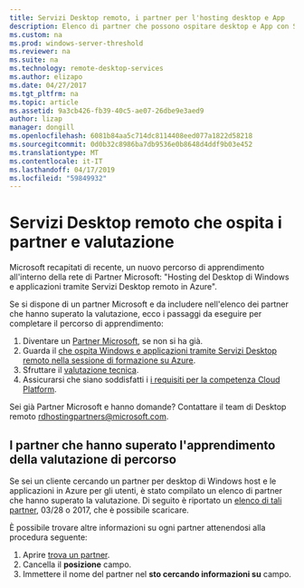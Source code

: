 ```yaml
---
title: Servizi Desktop remoto, i partner per l'hosting desktop e App
description: Elenco di partner che possono ospitare desktop e App con Servizi Desktop remoto.
ms.custom: na
ms.prod: windows-server-threshold
ms.reviewer: na
ms.suite: na
ms.technology: remote-desktop-services
ms.author: elizapo
ms.date: 04/27/2017
ms.tgt_pltfrm: na
ms.topic: article
ms.assetid: 9a3cb426-fb39-40c5-ae07-26dbe9e3aed9
author: lizap
manager: dongill
ms.openlocfilehash: 6081b84aa5c714dc8114408eed077a1822d58218
ms.sourcegitcommit: 0d0b32c8986ba7db9536e0b8648d4ddf9b03e452
ms.translationtype: MT
ms.contentlocale: it-IT
ms.lasthandoff: 04/17/2019
ms.locfileid: "59849932"
---
```

# <a name="remote-desktop-services-hosting-partners-and-assessment"></a>Servizi Desktop remoto che ospita i partner e valutazione

Microsoft recapitati di recente, un nuovo percorso di apprendimento all'interno della rete di Partner Microsoft: "Hosting del Desktop di Windows e applicazioni tramite Servizi Desktop remoto in Azure".

Se si dispone di un partner Microsoft e da includere nell'elenco dei partner che hanno superato la valutazione, ecco i passaggi da eseguire per completare il percorso di apprendimento:

1. Diventare un [Partner Microsoft](https://partner.microsoft.com/), se non si ha già.
2. Guarda il [che ospita Windows e applicazioni tramite Servizi Desktop remoto nella sessione di formazione su Azure](https://mspartnerlp.partner.microsoft.com/LearningPath/LearningPath/DLPaths?trackId=2915&rowId=3603).
3. Sfruttare il [valutazione tecnica](https://mspartnerlp.partner.microsoft.com/LearningPath/LearningPath/DLPaths?trackId=1660&rowId=2220&trackPathId=9871).
4. Assicurarsi che siano soddisfatti i [i requisiti per la competenza Cloud Platform](https://partner.microsoft.com/en-us/membership/cloud-platform-competency).

Sei già Partner Microsoft e hanno domande? Contattare il team di Desktop remoto <rdhostingpartners@microsoft.com>.  


## <a name="partners-who-have-passed-the-learning-path-assessment"></a>I partner che hanno superato l'apprendimento della valutazione di percorso 

Se sei un cliente cercando un partner per desktop di Windows host e le applicazioni in Azure per gli utenti, è stato compilato un elenco di partner che hanno superato la valutazione. Di seguito è riportato un [elenco di tali partner](https://github.com/MicrosoftDocs/windowsserverdocs/blob/master/WindowsServerDocs/remote/remote-desktop-services/RDS-Hosting-Partners.pdf), 03/28 o 2017, che è possibile scaricare.

È possibile trovare altre informazioni su ogni partner attenendosi alla procedura seguente:

1. Aprire [trova un partner](https://partnercenter.microsoft.com/pcv/search).
2. Cancella il **posizione** campo.
3. Immettere il nome del partner nel **sto cercando informazioni su** campo.
